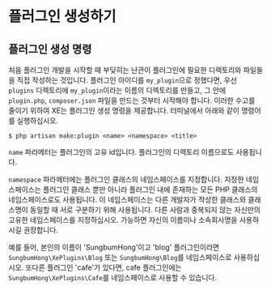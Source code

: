# 플러그인 생성하기

## 플러그인 생성 명령

처음 플러그인 개발을 시작할 때 부딪히는 난관이 플러그인에 필요한 디렉토리와 파일들을 직접 작성하는 것입니다. 플러그인 아이디를 `my_plugin`으로 정했다면, 우선 `plugins` 디렉토리에 `my_plugin`이라는 이름의 디렉토리를 만들고, 그 안에 `plugin.php`, `composer.json` 파일을 만드는 것부터 시작해야 합니다. 이러한 수고를 줄이기 위하여 XE는 플러그인 생성 명령을 제공합니다. 터미널에서 아래와 같이 명령어를 실행하십시오.

```
$ php artisan make:plugin <name> <namespace> <title>
```

`name` 파라메터는 플러그인의 고유 id입니다. 플러그인의 디렉토리 이름으로도 사용됩니다.

`namespace` 파라메터에는 플러그인 클래스의 네임스페이스를 지정합니다. 지정한 네임스페이스는 플러그인 클래스 뿐만 아니라 플러그인 내에 존재하는 모든 PHP 클래스의 네임스페이스로도 사용됩니다. 이 네임스페이스는 다른 개발자가 작성한 클래스와 클래스명이 동일할 때 서로 구분하기 위해 사용됩니다. 다른 사람과 중복되지 않는 자신만의 고유한 네임스페이스를 지정하십시오. 가능하면 자신의 이름이나 소속회사명을 사용하시길 권장합니다. 

예를 들어, 본인의 이름이 'SungbumHong'이고 'blog' 플러그인이라면 `SungbumHong\XePlugins\Blog` 또는 `SungbumHong\Blog`를 네임스페이스로 사용하십시오. 또다른 플러그인 'cafe'가 있다면, cafe 플러그인에는 `SungbumHong\XePlugins\Cafe`를 네임스페이스로 사용할 수 있습니다.

